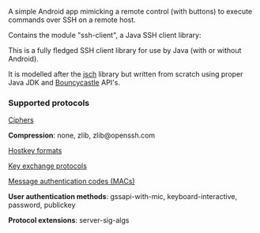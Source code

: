 A simple Android app mimicking a remote control (with buttons)
to execute commands over SSH on a remote host.

Contains the module "ssh-client", a Java SSH client library:

This is a fully fledged SSH client library for use by Java (with or without Android).

It is modelled after the [jsch](https://github.com/mwiede/jsch) library but written from scratch
using proper Java JDK and [Bouncycastle](https://bouncycastle.org) API's.

<h3>Supported protocols</h3>

[Ciphers](https://github.com/tfonteyn/sshremote/blob/dev/ssh-client/src/main/java/com/hardbacknutter/sshclient/ciphers/SshCipherConstants.java)

**Compression**:  none, zlib, zlib&#064;openssh.com

[Hostkey formats](https://github.com/tfonteyn/sshremote/blob/dev/ssh-client/src/main/java/com/hardbacknutter/sshclient/hostkey/HostKeyAlgorithm.java)

[Key exchange protocols](https://github.com/tfonteyn/sshremote/blob/dev/ssh-client/src/main/java/com/hardbacknutter/sshclient/kex/keyexchange/KeyExchangeConstants.java)

[Message authentication codes (MACs)](https://github.com/tfonteyn/sshremote/blob/dev/ssh-client/src/main/java/com/hardbacknutter/sshclient/macs/SshMacConstants.java)

**User authentication methods**: gssapi-with-mic, keyboard-interactive, password, publickey

**Protocol extensions**: server-sig-algs